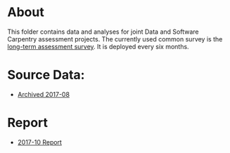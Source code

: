 # About 
This folder contains data and analyses for joint Data and Software Carpentry assessment projects. The currently used common survey is the [long-term assessment survey](https://github.com/carpentries/assessment/blob/master/carpentries/long-term-survey/survey.pdf). It is deployed every six months.

# Source Data:
* [Archived 2017-08](https://raw.githubusercontent.com/carpentries/assessment/master/carpentries/long-term-survey/data.csv)

# Report
* [2017-10 Report](https://carpentries.github.io/assessment/carpentries/long-term-survey/report.html) 



